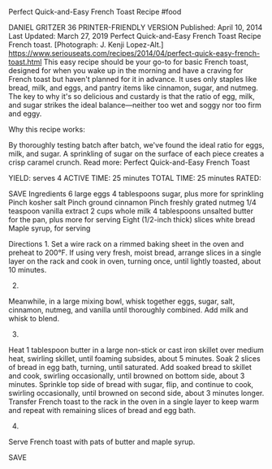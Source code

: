 Perfect Quick-and-Easy French Toast Recipe
#food 

DANIEL GRITZER
36     PRINTER-FRIENDLY VERSION
Published: April 10, 2014 Last Updated: March 27, 2019
Perfect Quick-and-Easy French Toast Recipe
French toast. [Photograph: J. Kenji Lopez-Alt.]
https://www.seriouseats.com/recipes/2014/04/perfect-quick-easy-french-toast.html
This easy recipe should be your go-to for basic French toast, designed for when you wake up in the morning and have a craving for French toast but haven't planned for it in advance. It uses only staples like bread, milk, and eggs, and pantry items like cinnamon, sugar, and nutmeg. The key to why it's so delicious and custardy is that the ratio of egg, milk, and sugar strikes the ideal balance—neither too wet and soggy nor too firm and eggy.

Why this recipe works:

By thoroughly testing batch after batch, we've found the ideal ratio for eggs, milk, and sugar.
A sprinkling of sugar on the surface of each piece creates a crisp caramel crunch.
Read more: Perfect Quick-and-Easy French Toast

YIELD:
serves 4
ACTIVE TIME:
25 minutes
TOTAL TIME:
25 minutes
RATED:
    
 SAVE
Ingredients
6 large eggs
4 tablespoons sugar, plus more for sprinkling
Pinch kosher salt
Pinch ground cinnamon
Pinch freshly grated nutmeg
1/4 teaspoon vanilla extract
2 cups whole milk
4 tablespoons unsalted butter for the pan, plus more for serving
Eight (1/2-inch thick) slices white bread
Maple syrup, for serving

Directions
1.
Set a wire rack on a rimmed baking sheet in the oven and preheat to 200°F. If using very fresh, moist bread, arrange slices in a single layer on the rack and cook in oven, turning once, until lightly toasted, about 10 minutes.

2.
Meanwhile, in a large mixing bowl, whisk together eggs, sugar, salt, cinnamon, nutmeg, and vanilla until thoroughly combined. Add milk and whisk to blend.

3.
Heat 1 tablespoon butter in a large non-stick or cast iron skillet over medium heat, swirling skillet, until foaming subsides, about 5 minutes. Soak 2 slices of bread in egg bath, turning, until saturated. Add soaked bread to skillet and cook, swirling occasionally, until browned on bottom side, about 3 minutes. Sprinkle top side of bread with sugar, flip, and continue to cook, swirling occasionally, until browned on second side, about 3 minutes longer. Transfer French toast to the rack in the oven in a single layer to keep warm and repeat with remaining slices of bread and egg bath.

4.
Serve French toast with pats of butter and maple syrup.

 SAVE